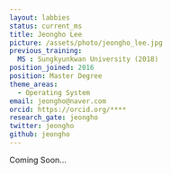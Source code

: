 ```yaml
---
layout: labbies
status: current_ms
title: Jeongho Lee
picture: /assets/photo/jeongho_lee.jpg
previous_training:
  MS : Sungkyunkwan University (2018)
position_joined: 2016
position: Master Degree
theme_areas:
  - Operating System
email: jeongho@naver.com
orcid: https://orcid.org/****
research_gate: jeongho
twitter: jeongho
github: jeongho
---
```


Coming Soon...
